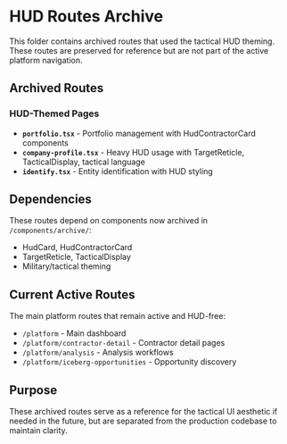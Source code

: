 # HUD Routes Archive

This folder contains archived routes that used the tactical HUD theming. These routes are preserved for reference but are not part of the active platform navigation.

## Archived Routes

### HUD-Themed Pages
- **`portfolio.tsx`** - Portfolio management with HudContractorCard components
- **`company-profile.tsx`** - Heavy HUD usage with TargetReticle, TacticalDisplay, tactical language
- **`identify.tsx`** - Entity identification with HUD styling

## Dependencies
These routes depend on components now archived in `/components/archive/`:
- HudCard, HudContractorCard
- TargetReticle, TacticalDisplay
- Military/tactical theming

## Current Active Routes
The main platform routes that remain active and HUD-free:
- `/platform` - Main dashboard
- `/platform/contractor-detail` - Contractor detail pages
- `/platform/analysis` - Analysis workflows
- `/platform/iceberg-opportunities` - Opportunity discovery

## Purpose
These archived routes serve as a reference for the tactical UI aesthetic if needed in the future, but are separated from the production codebase to maintain clarity.